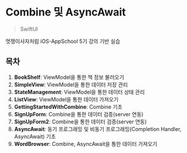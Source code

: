 Combine 및 AsyncAwait
==========
> SwiftUI

멋쟁이사자처럼 iOS-AppSchool 5기 강의 기반 실습

## **목차**

1. **BookShelf**: ViewModel을 통한 책 정보 불러오기
2. **SimpleView**: ViewModel을 통한 데이터 저장 관리
3. **StateManagement**: ViewModel을 통한 데이터 상태 관리
4. **ListView**: ViewModel을 통한 데이터 가져오기
5. **GettingStartedWithCombine**: Combine 기초
6. **SignUpForm**: Combine을 통한 데이터 검증(server 연동)
7. **SignUpForm2**: Combine을 통한 데이터 검증(server 연동)
8. **AsyncAwait**: 동기 프로그래밍 및 비동기 프로그래밍(Completion Handler, AsyncAwait) 기초
9. **WordBrowser**: Combine, AsyncAwait을 통한 데이터 가져오기
